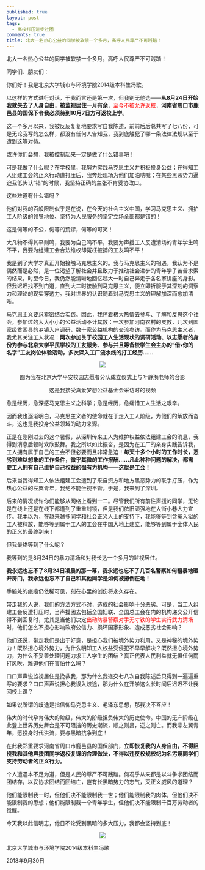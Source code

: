 ```yaml
---
published: true
layout: post
tags:
  - 高校打压进步社团
comments: true
title: 北大一名热心公益的同学被软禁一个多月，高呼人民尊严不可践踏！
---
```

北大一名热心公益的同学被软禁一个多月，高呼人民尊严不可践踏！

同学们、朋友们：
 
你们好！我是北京大学城市与环境学院2014级本科生冯歌。
 
以这样的方式进行对话，于我而言还是第一次，但我别无他选——**从8月24日开始我就失去了人身自由，被监视居住一月有余**，<font color= 'red'>至今不被允许返校</font>，**河南省周口市鹿邑县的国保下令我必须待到10月7日方可返校上学**。
 
这一个多月以来，我被反反复复地要求写自我陈述，前前后后总共写了七八份，可是无论我写的怎么样，都没有任何人告知我，我到底触犯了哪一条法律法规以至于遭到这等对待。
 
或许你们会想，我被控制起来一定是做了什么错事吧！
 
可是我做了什么呢？在学校里，我努力实践马克思主义并积极投身公益；在得知工人组建工会的正义行动遭打压后，我奔赴现场为他们加油呐喊；在某些黑恶势力逼迫我低头认“错”的时候，我坚持正确的主张不肯妥协改口。
 
这些难道有什么错吗？
 
他们对我的百般限制似乎是在说，在今天的社会主义中国，学习马克思主义、拥护工人阶级的领导地位、坚持为人民服务的坚定立场全部都是错的！
 
这是何等的不公，何等的荒谬，何等的可笑！
 
大凡物不得其平则鸣，我要为自己鸣不平，我要为声援工人反遭清场的青年学生鸣不平，我要为组建工会合法维权却冤枉被捕的工友鸣不平！
 
我是到了大学才真正开始接触马克思主义的。我与马克思主义的相遇，我认为不是偶然而是必然，是一位渴望了解社会并且致力于推动社会进步的青年学子苦苦求索的结果。时至今日，我仍然能清晰地回忆起大一时自己奔走于各名家讲座的身影。但我迟迟找不到门道，直到大二时接触到马克思主义，便立即折服于其深刻的洞察力和理论的现实穿透力。我对世界的认识随着对马克思主义的理解加深而愈加清晰。
 
马克思主义要求紧密结合实践。因此，我怀着极大热情去参与、了解和反思这个社会，参加过的大大小小的公益活动不计其数：一次参加河南农村的支教，几次到国家级贫困县的乡镇入户调研，数十家公益机构的交流参访。而作为马克思主义者，我尤其关注工人状况：**两次参加关于校园工人生活现状的调研活动、以志愿者的身份为参与北京大学平民学校的工友服务、参与并且筹备校学生会主办的“借•你的名字”工友岗位体验活动，多次深入工厂流水线的打工经历……**


<center>
  
 ![](https://ww1.sinaimg.cn/large/005YhI8igy1fvrzh7ggjqj30hs0dc40g)


图为我在北京大学平安校园志愿者分队成立仪式上与叶静漪老师的合影

  
 
 
这是我接受真爱梦想公益基金会采访时的视频

</center>

愈是经历，愈深感马克思主义之科学；愈是经历，愈痛惜工人生活之艰辛。

因而我也逐渐明白，马克思主义者的使命就在于走入工人阶级，为他们的解放而奋斗，这也是我投身公益领域的动力来源。
 
正是在刚刚过去的这个暑假，从深圳传来工人为维护权益依法组建工会的消息，我得到消息后顿时欢欣鼓舞。我之所以如此振奋，是因为在工厂的亲身实践告诉我，工人拥有属于自己的工会不但必要而且非常急迫！**每天十多个小时的工作时长，恶劣到难以想象的工作条件，微乎其微的工作报酬……凡此种种问题的解决，都需要工人拥有自己维护自己权益的强有力机构——这就是工会！**
 
后来当我得知工人依法组建工会遭到了来自资方和地方黑恶势力的联手打压，作为热心公益的左翼青年，我绝不能坐视不管。于是，我来到了深圳。
 
后来的情况或许你们能够从网络上看到一二。尽管我们所有前往声援的同学，无论是在线上还是在线下都遭到了重重封锁，但是我们依旧顽强地在大街小巷大力宣传。我本以为，在越来越多同学和社会正义人士的支持下，我能够等到含冤入狱的工人被释放，能够等到属于工人的工会在中国大地上建立，能够等到属于全体人民的正义的最终到来！
 
但我最终等到了什么呢？

我等到的是8月24日的暴力清场和对我长达一个多月的监视居住。

**我永远也忘不了8月24日凌晨的那一幕，我永远也忘不了几百名警察如何粗暴地砸开房门，我永远也忘不了自己和其他同学是如何被摁倒在地！**

手腕处的疤痕仍依稀可见，刻在心里的创伤将永久存在。

带走我的人说，我们的方法方式不对，造成的社会影响十分恶劣。可是，当工人组建工会反遭打压时，当声援团去包括全国妇联、全国总工会在内的机构递交公开信得不到回复时，尤其是当他们决定<font color= 'red'>出动防暴警察对手无寸铁的学生实行武力清场</font>时，他们怎么不担心影响政府公信力、损坏国家形象、造成恶劣社会影响？

他们还说，带走我们是出于好意，是担心我们被境外势力利用。又是神秘的境外势力！既然担心境外势力，为什么明知工人权益受侵犯不早早解决？既然担心境外势力，为什么不妥善处理问题力求工人学生的团结？真正代表人民利益就无惧任何雨打风吹，难道他们在害怕什么吗？

口口声声说监视居住是挽救我，那为什么我递交七八次自我陈述后只得到一遍遍重写的要求？口口声声说担心我误入歧途，那为什么在开学这么长时间后迟迟不让我回校上课？

如果说所谓的歧途是指信仰马克思主义、毛泽东思想，那我决不答应！

伟大的时代孕育伟大的阶级，伟大的阶级担负伟大的历史使命。中国的无产阶级在此登上世界历史舞台是不可阻挡的历史潮流，顺之则昌，逆之则亡。而我辈左翼青年，愿投身时代洪流，要与黑暗抗争到底！

在此我郑重要求河南省周口市鹿邑县的国保部门，**立即恢复我的人身自由，不得阻挠我和其他声援团同学返校复课的合理做法，不得以违反校规校纪为名污蔑同学们支持劳动者的正义行为。**

个人遭遇本不足为道，但是人民的尊严不可践踏。何况乎从来都是以斗争求团结而团结存，以妥协求团结而团结亡，岂有长黑暗势力的志气，灭正义威风的道理？

他们能限制我一时，但他们决不能限制我一世；他们能限制我的肉体，但他们决不能限制我的思想；他们能限制我一个青年学生，但他们决不能限制千百万劳动者的觉醒。

今天我以此信明志，他日不论受到黑暗的多大压力，我都会坚持到底！
 
<center>

![](http://api.superbed.cn/pic/5bb0ed7e9dc6d61f41e59516)

</center>

北京大学城市与环境学院2014级本科生冯歌

2018年9月30日

